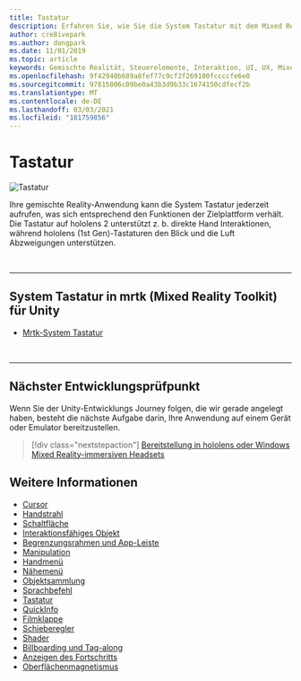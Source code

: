 ```yaml
---
title: Tastatur
description: Erfahren Sie, wie Sie die System Tastatur mit dem Mixed Reality Toolkit aufrufen und verwenden.
author: cre8ivepark
ms.author: dongpark
ms.date: 11/01/2019
ms.topic: article
keywords: Gemischte Realität, Steuerelemente, Interaktion, UI, UX, Mixed Reality-Headset, Windows Mixed Reality-Headset, Virtual Reality-Headset, hololens, Tastatur, mrtk, Mixed Reality Toolkit
ms.openlocfilehash: 9f42940b689a8fef77c9cf2f269100fccccfe6e0
ms.sourcegitcommit: 97815006c09be0a43b3d9b33c1674150cdfecf2b
ms.translationtype: MT
ms.contentlocale: de-DE
ms.lasthandoff: 03/03/2021
ms.locfileid: "101759856"
---
```

# <a name="keyboard"></a>Tastatur

![Tastatur](images/UX_Hero_Keyboard.jpg)

Ihre gemischte Reality-Anwendung kann die System Tastatur jederzeit aufrufen, was sich entsprechend den Funktionen der Zielplattform verhält. Die Tastatur auf hololens 2 unterstützt z. b. direkte Hand Interaktionen, während hololens (1st Gen)-Tastaturen den Blick und die Luft Abzweigungen unterstützen.

<br>

---

## <a name="system-keyboard-in-mrtk-mixed-reality-toolkit-for-unity"></a>System Tastatur in mrtk (Mixed Reality Toolkit) für Unity

* [Mrtk-System Tastatur](https://docs.microsoft.com/windows/mixed-reality/mrtk-docs/features/ux-building-blocks/system-keyboard.md)

<br>

---

## <a name="next-development-checkpoint"></a>Nächster Entwicklungsprüfpunkt

Wenn Sie der Unity-Entwicklungs Journey folgen, die wir gerade angelegt haben, besteht die nächste Aufgabe darin, Ihre Anwendung auf einem Gerät oder Emulator bereitzustellen. 

> [!div class="nextstepaction"]
> [Bereitstellung in hololens oder Windows Mixed Reality-immersiven Headsets](../develop/platform-capabilities-and-apis/using-visual-studio.md)

## <a name="see-also"></a>Weitere Informationen

* [Cursor](cursors.md)
* [Handstrahl](point-and-commit.md)
* [Schaltfläche](button.md)
* [Interaktionsfähiges Objekt](interactable-object.md)
* [Begrenzungsrahmen und App-Leiste](app-bar-and-bounding-box.md)
* [Manipulation](direct-manipulation.md)
* [Handmenü](hand-menu.md)
* [Nähemenü](near-menu.md)
* [Objektsammlung](object-collection.md)
* [Sprachbefehl](voice-input.md)
* [Tastatur](keyboard.md)
* [QuickInfo](tooltip.md)
* [Filmklappe](slate.md)
* [Schieberegler](slider.md)
* [Shader](shader.md)
* [Billboarding und Tag-along](billboarding-and-tag-along.md)
* [Anzeigen des Fortschritts](progress.md)
* [Oberflächenmagnetismus](surface-magnetism.md)
